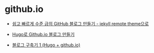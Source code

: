 # github.io

- [쉽고 빠르게 수준 급의 GitHub 블로그 만들기 - jekyll remote theme으로](https://dreamgonfly.github.io/2018/01/27/jekyll-remote-theme.html)

- [Hugo로 Github.io 블로그 만들기](https://github.com/Integerous/Integerous.github.io)

- [블로그 구축기 1 (Hugo + github.io)](https://ialy1595.github.io/post/blog-construct-1/)
